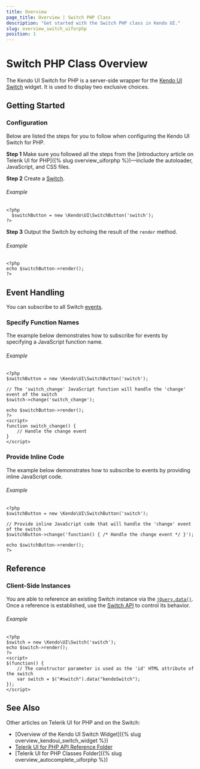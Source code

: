 ```yaml
---
title: Overview
page_title: Overview | Switch PHP Class
description: "Get started with the Switch PHP class in Kendo UI."
slug: overview_switch_uiforphp
position: 1
---
```


# Switch PHP Class Overview

The Kendo UI Switch for PHP is a server-side wrapper for the [Kendo UI Switch](/api/javascript/ui/switch) widget. It is used to display two exclusive choices.

## Getting Started

### Configuration

Below are listed the steps for you to follow when configuring the Kendo UI Switch for PHP.

**Step 1** Make sure you followed all the steps from the [introductory article on Telerik UI for PHP]({% slug overview_uiforphp %})&mdash;include the autoloader, JavaScript, and CSS files.

**Step 2** Create a [Switch](/api/php/Kendo/UI/SwitchButton).

###### Example

    <?php
      $switchButton = new \Kendo\UI\SwitchButton('switch');
    ?>

**Step 3** Output the Switch by echoing the result of the `render` method.

###### Example

    <?php
    echo $switchButton->render();
    ?>

## Event Handling

You can subscribe to all Switch [events](/api/javascript/ui/switch#events).

### Specify Function Names

The example below demonstrates how to subscribe for events by specifying a JavaScript function name.

###### Example

    <?php
    $switchButton = new \Kendo\UI\SwitchButton('switch');

    // The 'switch_change' JavaScript function will handle the 'change' event of the switch
    $switch->change('switch_change');

    echo $switchButton->render();
    ?>
    <script>
    function switch_change() {
        // Handle the change event
    }
    </script>

### Provide Inline Code

The example below demonstrates how to subscribe to events by providing inline JavaScript code.

###### Example

    <?php
    $switchButton = new \Kendo\UI\SwitchButton('switch');

    // Provide inline JavaScript code that will handle the 'change' event of the switch
    $switchButton->change('function() { /* Handle the change event */ }');

    echo $switchButton->render();
    ?>

<!--*-->
## Reference

### Client-Side Instances

You are able to reference an existing Switch instance via the [`jQuery.data()`](http://api.jquery.com/jQuery.data/). Once a reference is established, use the [Switch API](/api/javascript/ui/switch) to control its behavior.

###### Example

    <?php
    $switch = new \Kendo\UI\Switch('switch');
    echo $switch->render();
    ?>
    <script>
    $(function() {
        // The constructor parameter is used as the 'id' HTML attribute of the switch
        var switch = $("#switch").data("kendoSwitch");
    });
    </script>

## See Also

Other articles on Telerik UI for PHP and on the Switch:

* [Overview of the Kendo UI Switch Widget]({% slug overview_kendoui_switch_widget %})
* [Telerik UI for PHP API Reference Folder](/api/php/Kendo/UI/AutoComplete)
* [Telerik UI for PHP Classes Folder]({% slug overview_autocomplete_uiforphp %})
